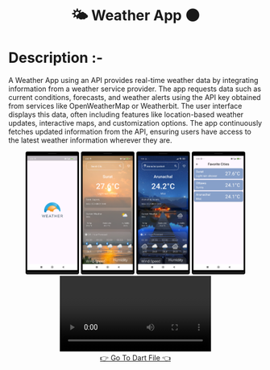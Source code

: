 <h1 align="center">🌤️ Weather App 🌑 </h1>
<div>
  <h1 align="left">
    Description :-
  </h1>
  <p>
         A Weather App using an API provides real-time weather data by integrating information from a weather service provider. The app requests data such as current conditions, forecasts, and weather alerts using the API key obtained from services like OpenWeatherMap or Weatherbit. The user interface displays this data, often including features like location-based weather updates, interactive maps, and customization options. The app continuously fetches updated information from the API, ensuring users have access to the latest weather information wherever they are.
  </p>
</div>
<div align="center">
  <img src="https://github.com/harshdusane2103/sky_skipper_app/blob/master/page1.png" width=21%,height=35%,>
   <img src="https://github.com/harshdusane2103/sky_skipper_app/blob/master/page2.png" width=21%,height=35%,>
   <img src="https://github.com/harshdusane2103/sky_skipper_app/blob/master/page5.png" width=21%,height=35%,>
   <img src="https://github.com/harshdusane2103/sky_skipper_app/blob/master/page4.png" width=21%,height=35%,>
</div>

<div align="center">


  <video src="https://github.com/user-attachments/assets/ce60d8ac-ce49-4cec-9abe-74d81b43b871">




</div>




<div align = "center">
<a  href="https://github.com/harshdusane2103/sky_skipper_app/tree/master/lib">👉 Go To Dart File 👈</a>
</div>





